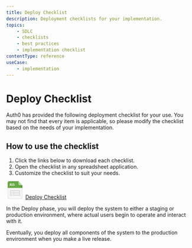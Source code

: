 ```yaml
---
title: Deploy Checklist
description: Deployment checklists for your implementation. 
topics:
    - SDLC
    - checklists
    - best practices
    - implementation checklist
contentType: reference
useCase:
    - implementation
---
```

# Deploy Checklist

Auth0 has provided the following deployment checklist for your use. You may not find that every item is applicable, so please modify the checklist based on the needs of your implementation. 

## How to use the checklist

1. Click the links below to download each checklist.
2. Open the checklist in any spreadsheet application.
3. Customize the checklist to suit your needs.

![](/media/articles/architecture-scenarios/checklists/file_type_icons-02.png) [Deploy Checklist](/media/articles/architecture-scenarios/checklists/Deploy-Checklist.xlsx) 

In the Deploy phase, you will deploy the system to either a staging or production environment, where actual users begin to operate and interact with it. 

Eventually, you deploy all components of the system to the production environment when you make a live release.